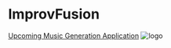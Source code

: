 # ImprovFusion
[Upcoming Music Generation Application](https://www.improvfusion.com)
![logo](https://github.com/leo-step/ImprovFusion/blob/master/logo.png)
